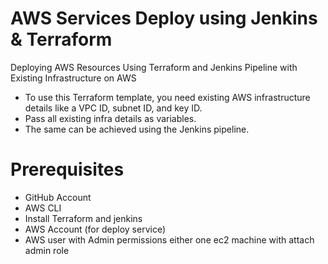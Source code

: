 # AWS Services Deploy using Jenkins & Terraform

Deploying AWS Resources Using Terraform and Jenkins Pipeline with Existing Infrastructure on AWS

- To use this Terraform template, you need existing AWS infrastructure details like a VPC ID, subnet ID, and key ID.
- Pass all existing infra details as variables.
- The same can be achieved using the Jenkins pipeline.

# Prerequisites
- GitHub Account
- AWS CLI
- Install Terraform and jenkins
- AWS Account (for deploy service)
- AWS user with Admin permissions either one ec2 machine with attach admin role
